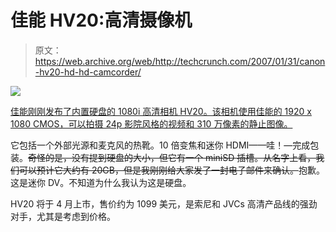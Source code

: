 # 佳能 HV20:高清摄像机

> 原文：<https://web.archive.org/web/http://techcrunch.com/2007/01/31/canon-hv20-hd-hd-camcorder/>

![](img/92e6034a20c4a7a2936db960b54e8a08.png)

[佳能刚刚发布了内置硬盘的 1080i 高清相机 HV20。该相机使用佳能的 1920 x 1080 CMOS，可以拍摄 24p 影院风格的视频和 310 万像素的静止图像。](https://web.archive.org/web/20201124132330/https://crunchbase.com/organization/canon)

它包括一个外部光源和麦克风的热靴。10 倍变焦和迷你 HDMI——哇！—完成包装。~~奇怪的是，没有提到硬盘的大小，但它有一个 miniSD 插槽。从名字上看，我们可以预计它大约有 20GB，但是我刚刚给大家发了一封电子邮件来确认。~~抱歉。这是迷你 DV。不知道为什么我认为这是硬盘。

HV20 将于 4 月上市，售价约为 1099 美元，是索尼和 JVCs 高清产品线的强劲对手，尤其是考虑到价格。